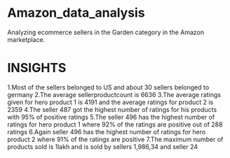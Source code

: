 # Amazon_data_analysis
Analyzing ecommerce sellers in the Garden category in the Amazon marketplace.
# INSIGHTS
1.Most of the sellers belonged to US and about 30 sellers belonged to germany
2.The average sellerproductcount is 6636
3.The average ratings given for hero product 1 is 4191 and the average ratings for product 2 is 2359
4.The seller 487 got the highest number of ratings for his products with 95% of positive ratings
5.The seller 496 has the highest number of ratings for hero product 1 where 92% of the ratings are positive out of 288 ratings
6.Again seller 496 has the highest number of ratings for hero product 2 where 91% of the ratings are positive
7.The maximum number of products sold is 1lakh and is sold by sellers 1,986,34 and seller 24
